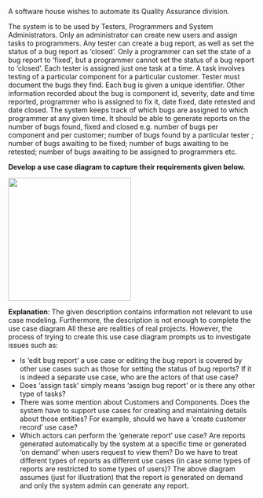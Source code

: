 <panel header="Q: Use case diagram for QA system :two:">
<question has-input="false">

A software house wishes to automate its Quality Assurance division.

The system is to be used by Testers, Programmers and System Administrators. Only an administrator can create new users and assign tasks to programmers. Any tester can create a bug report, as well as set the status of a bug report as ‘closed’. Only a programmer can set the state of a bug report to ‘fixed’, but a programmer cannot set the status of a bug report to ‘closed’. Each tester is assigned just one task at a time. A task involves testing of a particular component for a particular customer. Tester must document the bugs they find. Each bug is given a unique identifier. Other information recorded about the bug is component id, severity, date and time reported, programmer who is assigned to fix it, date fixed, date retested and date closed. The system keeps track of which bugs are assigned to which programmer at any given time. It should be able to generate reports on the number of bugs found, fixed and closed e.g. number of bugs per component and per customer; number of bugs found by a particular tester ; number of bugs awaiting to be fixed; number of bugs awaiting to be retested; number of bugs awaiting to be assigned to programmers etc.

**Develop a use case diagram to capture their requirements given below.**

<div slot="answer">

<img src="{{baseUrl}}/book/requirements/useCases/identification/images/QASystem.jpg" height="250" />

<p/>

**Explanation**: The given description contains information not relevant to use case modeling. Furthermore, the description is not enough to complete the use case diagram All these are realities of real projects. However, the process of trying to create this use case diagram prompts us to investigate issues such as:

*	Is ‘edit bug report’ a use case or editing the bug report is covered by other use cases such as those for setting the status of bug reports? If it is indeed a separate use case, who are the actors of that use case?
*	Does ‘assign task’ simply means ‘assign bug report’ or is there any other type of tasks?
*	There was some mention about Customers and Components. Does the system have to support use cases for creating and maintaining details about those entities? For example, should we have a ‘create customer record’ use case?
*	Which actors can perform the ‘generate report’ use case? Are reports generated automatically by the system at a specific time or generated ‘on demand’ when users request to view them? Do we have to treat different types of reports as different use cases (in case some types of reports are restricted to some types of users)? The above diagram assumes (just for illustration) that the report is generated on demand and only the system admin can generate any report.


</div>
</question>
</panel>
